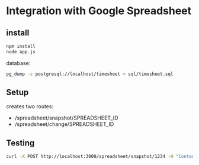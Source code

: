 # Integration with Google Spreadsheet

## install

```bash
npm install
node app.js
```

database:

```bash
pg_dump -s postgresql://localhost/timesheet > sql/timesheet.sql
```

## Setup

creates two routes:

* /spreadsheet/snapshot/SPREADSHEET_ID
* /spreadsheet/change/SPREADSHEET_ID

## Testing

```bash
curl -X POST http://localhost:3000/spreadsheet/snapshot/1234 -H "Content-Type: application/json" -d @coderbunker-intranet-timesheet.json
```